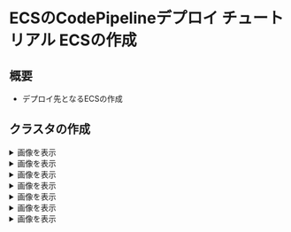 # ECSのCodePipelineデプロイ チュートリアル ECSの作成

## 概要
- デプロイ先となるECSの作成

## クラスタの作成
<details>
<summary>画像を表示</summary>
![create-ecs-1.jpg](./images/create-ecs-1.jpg)
</details>

<details>
<summary>画像を表示</summary>
![create-ecs-2.jpg](./images/create-ecs-2.jpg)
</details>

<details>
<summary>画像を表示</summary>
![create-ecs-3.jpg](./images/create-ecs-3.jpg)
</details>

<details>
<summary>画像を表示</summary>
![create-ecs-4.jpg](./images/create-ecs-4.jpg)
</details>

<details>
<summary>画像を表示</summary>
![create-ecs-5.jpg](./images/create-ecs-5.jpg)
</details>

<details>
<summary>画像を表示</summary>
![create-ecs-6.jpg](./images/create-ecs-6.jpg)
</details>

<details>
<summary>画像を表示</summary>
![create-ecs-7.jpg](./images/create-ecs-7.jpg)
</details>
